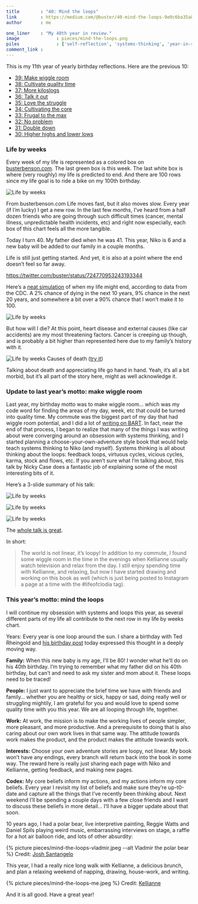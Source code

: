 ```yaml
---
title        : "40: Mind the loops"
link         : https://medium.com/@buster/40-mind-the-loops-9e0c6ba35a87
author       : me

one_liner    : "My 40th year in review."
image			   : pieces/mind-the-loops.png
piles			   : ['self-reflection', 'systems-thinking', 'year-in-review']
comment_link : 
---
```


This is my 11th year of yearly birthday reflections. Here are the previous 10:

* [39: Make wiggle room](/2015/06-13-make-wiggle-room)
* [38: Cultivate quality time](/2014/05-28-cultivate-quality-time)
* [37: More kiloslogs](/2013/05-28-more-kiloslogs)
* [36: Talk it out](/2012/05-28-talk-it-out)
* [35: Love the struggle](/2011/05-28-cultivate-the-core)
* [34: Cultivating the core](/2010/05-28-cultivate-the-core)
* [33: Frugal to the max](/2009/05-28-frugal-to-the-max)
* [32: No problem](/2008/05-27-no-problem)
* [31: Double down](/2007/05-29-double-down)
* [30: Higher highs and lower lows](/2006/05-31-higher-highs-lower-lows)

### Life by weeks
Every week of my life is represented as a colored box on [busterbenson.com](http://busterbenson.com/). The last green box is this week. The last white box is where (very roughly) my life is predicted to end. And there are 100 rows since my life goal is to ride a bike on my 100th birthday.

![Life by weeks](/images/pieces/mind-the-loops-life-by-weeks.png)

From busterbenson.com
Life moves fast, but it also moves slow. Every year (if I’m lucky) I get a new row. In the last few months, I’ve heard from a half dozen friends who are going through such difficult times (cancer, mental illness, unpredictable health incidents, etc) and right now especially, each box of this chart feels all the more tangible.

Today I turn 40. My father died when he was 41. This year, Niko is 6 and a new baby will be added to our family in a couple months.

Life is still just getting started. And yet, it is also at a point where the end doesn’t feel so far away.

https://twitter.com/buster/status/724770953243193344

Here’s a [neat simulation](http://flowingdata.com/2015/09/23/years-you-have-left-to-live-probably/) of when my life might end, according to data from the CDC. A 2% chance of dying in the next 10 years, 9% chance in the next 20 years, and somewhere a bit over a 90% chance that I won’t make it to 100.

![Life by weeks](/images/pieces/mind-the-loops-years-left.png)

But how will I die? At this point, heart disease and external causes (like car accidents) are my most threatening factors. Cancer is creeping up though, and is probably a bit higher than represented here due to my family’s history with it.

![Life by weeks](/images/pieces/mind-the-loops-mortality.png)
Causes of death ([try it](http://flowingdata.com/2016/01/05/causes-of-death/))

Talking about death and appreciating life go hand in hand. Yeah, it’s all a bit morbid, but it’s all part of the story here, might as well acknowledge it.

### Update to last year’s motto: make wiggle room
Last year, my birthday motto was to make wiggle room… which was my code word for finding the areas of my day, week, etc that could be turned into quality time. My commute was the biggest part of my day that had wiggle room potential, and I did a lot of [writing on BART](http://writtenonbart.com/). In fact, near the end of that process, I began to realize that many of the things I was writing about were converging around an obsession with systems thinking, and I started planning a choose-your-own-adventure style book that would help teach systems thinking to Niko (and myself). Systems thinking is all about thinking about the loops: feedback loops, virtuous cycles, vicious cycles, karma, stock and flows, etc. If you aren’t sure what I’m talking about, this talk by Nicky Case does a fantastic job of explaining some of the most interesting bits of it.

Here’s a 3-slide summary of his talk:

![Life by weeks](/images/pieces/mind-the-loops-loopy.png)

![Life by weeks](/images/pieces/mind-the-loops-loopy2.png)

![Life by weeks](/images/pieces/mind-the-loops-loopy3.png)

The [whole talk is great](http://ncase.me/OVC2016/).

In short:

> The world is not linear, it’s loopy!
In addition to my commute, I found some wiggle room in the time in the evenings when Kellianne usually watch television and relax from the day. I still enjoy spending time with Kellianne, and relaxing, but now I have started drawing and working on this book as well (which is just being posted to Instagram a page at a time with the #lifeofclodia tag).

### This year’s motto: mind the loops
I will continue my obsession with systems and loops this year, as several different parts of my life all contribute to the next row in my life by weeks chart.

Years: Every year is one loop around the sun. I share a birthday with Ted Rheingold and [his birthday post](https://medium.com/season-of-the-witch/46th-orbit-around-the-sun-342a4c736385#.m1pk7qctg) today expressed this thought in a deeply moving way.

**Family:** When this new baby is my age, I’ll be 80! I wonder what he’ll do on his 40th birthday. I’m trying to remember what my father did on his 40th birthday, but can’t and need to ask my sister and mom about it. These loops need to be traced!

**People:** I just want to appreciate the brief time we have with friends and family… whether you are healthy or sick, happy or sad, doing really well or struggling mightily, I am grateful for you and would love to spend some quality time with you this year. We are all looping through life, together.

**Work:** At work, the mission is to make the working lives of people simpler, more pleasant, and more productive. And a prerequisite to doing that is also caring about our own work lives in that same way. The attitude towards work makes the product, and the product makes the attitude towards work.

**Interests:** Choose your own adventure stories are loopy, not linear. My book won’t have any endings, every branch will return back into the book in some way. The reward here is really just sharing each page with Niko and Kellianne, getting feedback, and making new pages.

**Codex:** My core beliefs inform my actions, and my actions inform my core beliefs. Every year I revisit my list of beliefs and make sure they’re up-t0-date and capture all the things that I’ve recently been thinking about. Next weekend I’ll be spending a couple days with a few close friends and I want to discuss these beliefs in more detail… I’ll have a bigger update about that soon.

10 years ago, I had a polar bear, live interpretive painting, Reggie Watts and Daniel Spils playing weird music, embarrassing interviews on stage, a raffle for a hot air balloon ride, and lots of other absurdity:

{% picture pieces/mind-the-loops-vladmir.jpeg --alt Vladmir the polar bear %}
Credit: [Josh Santangelo](https://www.flickr.com/photos/endquote/157001967/in/photolist-eSFdt-eSF83-eSF29-eSEV1-eSENP-eSkrZ-eSknq-eSkhW-eSkcv-eSjJc-eSjEy-eSjzS-eSjwf-eSjq6-eSjjT-eSjeS-eSj9J-eSj2y-eSiWB-eSiQT-eSiGz-eSiAM-eSinB-eSigN-eSibn-eSi5B-eShXT-eShVh-eRNCd-eQ763-eQ73Z-eQ72E-eQ71b-eQ6Yq-eQ6X3-eQ6Vo-eQ6Ug-eQ6Ss-eQ6Rc-eQ6PT-eQ6NW-eQ6N4-eQ6Lh-ePRTF-ePRTz-ePQBS-ePQBN-ePMnx-ePMnz-ePLiY)

This year, I had a really nice long walk with Kellianne, a delicious brunch, and plan a relaxing weekend of napping, drawing, house-work, and writing.

{% picture pieces/mind-the-loops-me.jpeg %}
Credit: [Kellianne](https://www.instagram.com/p/BF9hgJtuFb5JJJCjbIkTQ5ugYMUDiOHOF8oe_s0/)

And it is all good. Have a great year!